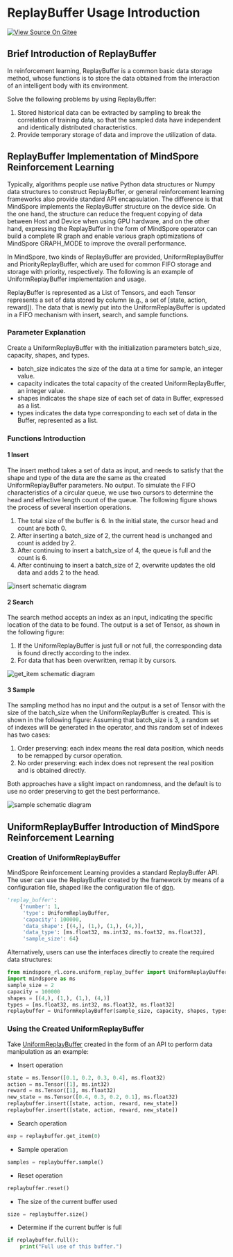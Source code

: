 # ReplayBuffer Usage Introduction

[![View Source On Gitee](https://mindspore-website.obs.cn-north-4.myhuaweicloud.com/website-images/master/resource/_static/logo_source_en.svg)](https://gitee.com/mindspore/docs/blob/master/docs/reinforcement/docs/source_en/replaybuffer.md)

## Brief Introduction of ReplayBuffer

In reinforcement learning, ReplayBuffer is a common basic data storage method, whose functions is to store the data obtained from the interaction of an intelligent body with its environment.

Solve the following problems by using ReplayBuffer:

1. Stored historical data can be extracted by sampling to break the correlation of training data, so that the sampled data have independent and identically distributed characteristics.
2. Provide temporary storage of data and improve the utilization of data.

## ReplayBuffer Implementation of MindSpore Reinforcement Learning

Typically, algorithms people use native Python data structures or Numpy data structures to construct ReplayBuffer, or general reinforcement learning frameworks also provide standard API encapsulation. The difference is that MindSpore implements the ReplayBuffer structure on the device side. On the one hand, the structure can reduce the frequent copying of data between Host and Device when using GPU hardware, and on the other hand, expressing the ReplayBuffer in the form of MindSpore operator can build a complete IR graph and enable various graph optimizations of MindSpore GRAPH_MODE to improve the overall performance.

In MindSpore, two kinds of ReplayBuffer are provided, UniformReplayBuffer and PriorityReplayBuffer, which are used for common FIFO storage and storage with priority, respectively. The following is an example of UniformReplayBuffer implementation and usage.

ReplayBuffer is represented as a List of Tensors, and each Tensor represents a set of data stored by column (e.g., a set of [state, action, reward]). The data that is newly put into the UniformReplayBuffer is updated in a FIFO mechanism with insert, search, and sample functions.

### Parameter Explanation

Create a UniformReplayBuffer with the initialization parameters batch_size, capacity, shapes, and types.

* batch_size indicates the size of the data at a time for sample, an integer value.
* capacity indicates the total capacity of the created UniformReplayBuffer, an integer value.
* shapes indicates the shape size of each set of data in Buffer, expressed as a list.
* types indicates the data type corresponding to each set of data in the Buffer, represented as a list.

### Functions Introduction

#### 1 Insert

The insert method takes a set of data as input, and needs to satisfy that the shape and type of the data are the same as the created UniformReplayBuffer parameters. No output.
To simulate the FIFO characteristics of a circular queue, we use two cursors to determine the head and effective length count of the queue. The following figure shows the process of several insertion operations.

1. The total size of the buffer is 6. In the initial state, the cursor head and count are both 0.
2. After inserting a batch_size of 2, the current head is unchanged and count is added by 2.
3. After continuing to insert a batch_size of 4, the queue is full and the count is 6.
4. After continuing to insert a batch_size of 2, overwrite updates the old data and adds 2 to the head.

![insert schematic diagram](https://mindspore-website.obs.cn-north-4.myhuaweicloud.com/website-images/master/docs/reinforcement/docs/source_zh_cn/images/insert.png)

#### 2 Search

The search method accepts an index as an input, indicating the specific location of the data to be found. The output is a set of Tensor, as shown in the following figure:

1. If the UniformReplayBuffer is just full or not full, the corresponding data is found directly according to the index.
2. For data that has been overwritten, remap it by cursors.

![get_item schematic diagram](https://mindspore-website.obs.cn-north-4.myhuaweicloud.com/website-images/master/docs/reinforcement/docs/source_zh_cn/images/get.png)

#### 3 Sample

The sampling method has no input and the output is a set of Tensor with the size of the batch_size when the UniformReplayBuffer is created. This is shown in the following figure:
Assuming that batch_size is 3, a random set of indexes will be generated in the operator, and this random set of indexes has two cases:

1. Order preserving: each index means the real data position, which needs to be remapped by cursor operation.
2. No order preserving: each index does not represent the real position and is obtained directly.

Both approaches have a slight impact on randomness, and the default is to use no order preserving to get the best performance.

![sample schematic diagram](https://mindspore-website.obs.cn-north-4.myhuaweicloud.com/website-images/master/docs/reinforcement/docs/source_zh_cn/images/sample.png)

## UniformReplayBuffer Introduction of MindSpore Reinforcement Learning

### Creation of UniformReplayBuffer

MindSpore Reinforcement Learning provides a standard ReplayBuffer API. The user can use the ReplayBuffer created by the framework by means of a configuration file, shaped like the configuration file of [dqn](https://github.com/mindspore-lab/mindrl/tree/master/mindspore_rl/algorithm/dqn/config.py).

```python
'replay_buffer':
    {'number': 1,
     'type': UniformReplayBuffer,
     'capacity': 100000,
     'data_shape': [(4,), (1,), (1,), (4,)],
     'data_type': [ms.float32, ms.int32, ms.foat32, ms.float32],
     'sample_size': 64}
```

Alternatively, users can use the interfaces directly to create the required data structures:

```python
from mindspore_rl.core.uniform_replay_buffer import UniformReplayBuffer
import mindspore as ms
sample_size = 2
capacity = 100000
shapes = [(4,), (1,), (1,), (4,)]
types = [ms.float32, ms.int32, ms.float32, ms.float32]
replaybuffer = UniformReplayBuffer(sample_size, capacity, shapes, types)
```

### Using the Created UniformReplayBuffer

Take [UniformReplayBuffer](https://github.com/mindspore-lab/mindrl/tree/master/mindspore_rl/core/uniform_replay_buffer.py) created in the form of an API to perform data manipulation as an example:

* Insert operation

```python
state = ms.Tensor([0.1, 0.2, 0.3, 0.4], ms.float32)
action = ms.Tensor([1], ms.int32)
reward = ms.Tensor([1], ms.float32)
new_state = ms.Tensor([0.4, 0.3, 0.2, 0.1], ms.float32)
replaybuffer.insert([state, action, reward, new_state])
replaybuffer.insert([state, action, reward, new_state])
```

* Search operation

```python
exp = replaybuffer.get_item(0)
```

* Sample operation

```python
samples = replaybuffer.sample()
```

* Reset operation

```python
replaybuffer.reset()
```

* The size of the current buffer used

```python
size = replaybuffer.size()
```

* Determine if the current buffer is full

```python
if replaybuffer.full():
    print("Full use of this buffer.")
```
